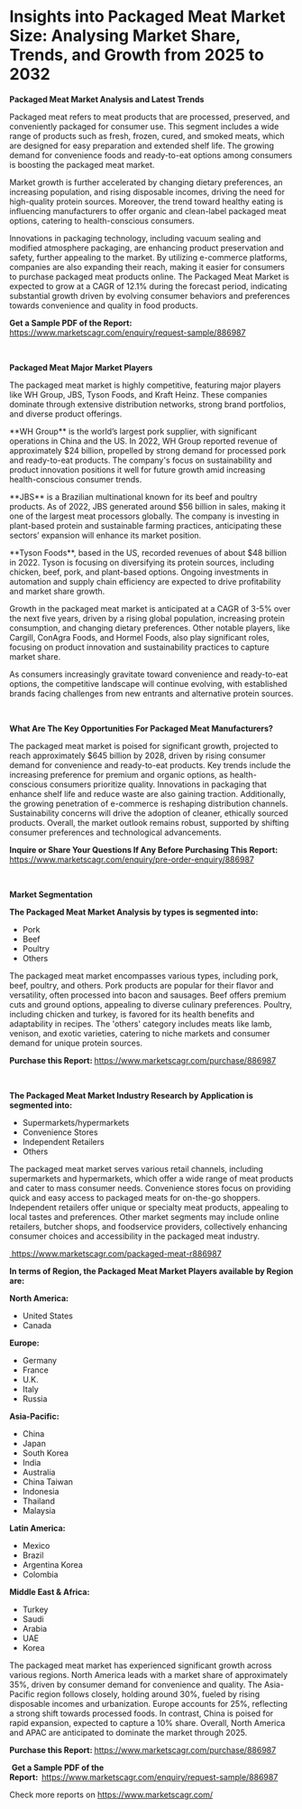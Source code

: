 <p><h1>Insights into Packaged Meat Market Size: Analysing Market Share, Trends, and Growth from 2025 to 2032</h1></p><p><strong>Packaged Meat Market Analysis and Latest Trends</strong></p>
<p><p>Packaged meat refers to meat products that are processed, preserved, and conveniently packaged for consumer use. This segment includes a wide range of products such as fresh, frozen, cured, and smoked meats, which are designed for easy preparation and extended shelf life. The growing demand for convenience foods and ready-to-eat options among consumers is boosting the packaged meat market.</p><p>Market growth is further accelerated by changing dietary preferences, an increasing population, and rising disposable incomes, driving the need for high-quality protein sources. Moreover, the trend toward healthy eating is influencing manufacturers to offer organic and clean-label packaged meat options, catering to health-conscious consumers.</p><p>Innovations in packaging technology, including vacuum sealing and modified atmosphere packaging, are enhancing product preservation and safety, further appealing to the market. By utilizing e-commerce platforms, companies are also expanding their reach, making it easier for consumers to purchase packaged meat products online. The Packaged Meat Market is expected to grow at a CAGR of 12.1% during the forecast period, indicating substantial growth driven by evolving consumer behaviors and preferences towards convenience and quality in food products.</p></p>
<p><strong>Get a Sample PDF of the Report:&nbsp;</strong> <a href="https://www.marketscagr.com/enquiry/request-sample/886987?utm_campaign=2126&utm_medium=2&utm_source=Github&utm_content=ia&utm_term=14022025&utm_id=packaged-meat">https://www.marketscagr.com/enquiry/request-sample/886987</a></p>
<p>&nbsp;</p>
<p><strong>Packaged Meat Major Market Players</strong></p>
<p><p>The packaged meat market is highly competitive, featuring major players like WH Group, JBS, Tyson Foods, and Kraft Heinz. These companies dominate through extensive distribution networks, strong brand portfolios, and diverse product offerings.</p><p>**WH Group** is the world’s largest pork supplier, with significant operations in China and the US. In 2022, WH Group reported revenue of approximately $24 billion, propelled by strong demand for processed pork and ready-to-eat products. The company's focus on sustainability and product innovation positions it well for future growth amid increasing health-conscious consumer trends.</p><p>**JBS** is a Brazilian multinational known for its beef and poultry products. As of 2022, JBS generated around $56 billion in sales, making it one of the largest meat processors globally. The company is investing in plant-based protein and sustainable farming practices, anticipating these sectors’ expansion will enhance its market position.</p><p>**Tyson Foods**, based in the US, recorded revenues of about $48 billion in 2022. Tyson is focusing on diversifying its protein sources, including chicken, beef, pork, and plant-based options. Ongoing investments in automation and supply chain efficiency are expected to drive profitability and market share growth.</p><p>Growth in the packaged meat market is anticipated at a CAGR of 3-5% over the next five years, driven by a rising global population, increasing protein consumption, and changing dietary preferences. Other notable players, like Cargill, ConAgra Foods, and Hormel Foods, also play significant roles, focusing on product innovation and sustainability practices to capture market share.</p><p>As consumers increasingly gravitate toward convenience and ready-to-eat options, the competitive landscape will continue evolving, with established brands facing challenges from new entrants and alternative protein sources.</p></p>
<p>&nbsp;</p>
<p><strong>What Are The Key Opportunities For Packaged Meat Manufacturers?</strong></p>
<p><p>The packaged meat market is poised for significant growth, projected to reach approximately $645 billion by 2028, driven by rising consumer demand for convenience and ready-to-eat products. Key trends include the increasing preference for premium and organic options, as health-conscious consumers prioritize quality. Innovations in packaging that enhance shelf life and reduce waste are also gaining traction. Additionally, the growing penetration of e-commerce is reshaping distribution channels. Sustainability concerns will drive the adoption of cleaner, ethically sourced products. Overall, the market outlook remains robust, supported by shifting consumer preferences and technological advancements.</p></p>
<p><strong>Inquire or Share Your Questions If Any Before Purchasing This Report:</strong> <a href="https://www.marketscagr.com/enquiry/pre-order-enquiry/886987?utm_campaign=2126&utm_medium=2&utm_source=Github&utm_content=ia&utm_term=14022025&utm_id=packaged-meat">https://www.marketscagr.com/enquiry/pre-order-enquiry/886987</a></p>
<p>&nbsp;</p>
<p><strong>Market Segmentation</strong></p>
<p><strong>The Packaged Meat Market Analysis by types is segmented into:</strong></p>
<p><ul><li>Pork</li><li>Beef</li><li>Poultry</li><li>Others</li></ul></p>
<p><p>The packaged meat market encompasses various types, including pork, beef, poultry, and others. Pork products are popular for their flavor and versatility, often processed into bacon and sausages. Beef offers premium cuts and ground options, appealing to diverse culinary preferences. Poultry, including chicken and turkey, is favored for its health benefits and adaptability in recipes. The 'others' category includes meats like lamb, venison, and exotic varieties, catering to niche markets and consumer demand for unique protein sources.</p></p>
<p><strong>Purchase this Report:&nbsp;</strong><a href="https://www.marketscagr.com/purchase/886987?utm_campaign=2126&utm_medium=2&utm_source=Github&utm_content=ia&utm_term=14022025&utm_id=packaged-meat">https://www.marketscagr.com/purchase/886987</a></p>
<p>&nbsp;</p>
<p><strong>The Packaged Meat Market Industry Research by Application is segmented into:</strong></p>
<p><ul><li>Supermarkets/hypermarkets</li><li>Convenience Stores</li><li>Independent Retailers</li><li>Others</li></ul></p>
<p><p>The packaged meat market serves various retail channels, including supermarkets and hypermarkets, which offer a wide range of meat products and cater to mass consumer needs. Convenience stores focus on providing quick and easy access to packaged meats for on-the-go shoppers. Independent retailers offer unique or specialty meat products, appealing to local tastes and preferences. Other market segments may include online retailers, butcher shops, and foodservice providers, collectively enhancing consumer choices and accessibility in the packaged meat industry.</p></p>
<p><a href="https://www.marketscagr.com/packaged-meat-r886987?utm_campaign=2126&utm_medium=2&utm_source=Github&utm_content=ia&utm_term=14022025&utm_id=packaged-meat">&nbsp;https://www.marketscagr.com/packaged-meat-r886987</a></p>
<p><strong>In terms of Region, the Packaged Meat Market Players available by Region are:</strong></p>
<p>
    <p> <strong> North America: </strong>
        <ul>
            <li>United States</li>
            <li>Canada</li>
        </ul>
        </p> 
    <p> <strong> Europe: </strong>
        <ul>
            <li>Germany</li>
            <li>France</li>
            <li>U.K.</li>
            <li>Italy</li>
            <li>Russia</li>
        </ul>
        </p> 
    <p> <strong> Asia-Pacific: </strong>
        <ul>
            <li>China</li>
            <li>Japan</li>
            <li>South Korea</li>
            <li>India</li>
            <li>Australia</li>
            <li>China Taiwan</li>
            <li>Indonesia</li>
            <li>Thailand</li>
            <li>Malaysia</li>
        </ul>
        </p> 
    <p> <strong> Latin America: </strong>
        <ul>
            <li>Mexico</li>
            <li>Brazil</li>
            <li>Argentina Korea</li>
            <li>Colombia</li>
        </ul>
        </p> 
    <p> <strong> Middle East & Africa: </strong>
        <ul>
            <li>Turkey</li>
            <li>Saudi</li>
            <li>Arabia</li>
            <li>UAE</li>
            <li>Korea</li>
        </ul>
    </p>
    </p>
<p><p>The packaged meat market has experienced significant growth across various regions. North America leads with a market share of approximately 35%, driven by consumer demand for convenience and quality. The Asia-Pacific region follows closely, holding around 30%, fueled by rising disposable incomes and urbanization. Europe accounts for 25%, reflecting a strong shift towards processed foods. In contrast, China is poised for rapid expansion, expected to capture a 10% share. Overall, North America and APAC are anticipated to dominate the market through 2025.</p></p>
<p><strong>Purchase this Report: </strong><a href="https://www.marketscagr.com/purchase/886987?utm_campaign=2126&utm_medium=2&utm_source=Github&utm_content=ia&utm_term=14022025&utm_id=packaged-meat">https://www.marketscagr.com/purchase/886987</a></p>
<p>&nbsp;<strong>Get a Sample PDF of the Report:&nbsp;&nbsp;</strong><a href="https://www.marketscagr.com/enquiry/request-sample/886987?utm_campaign=2126&utm_medium=2&utm_source=Github&utm_content=ia&utm_term=14022025&utm_id=packaged-meat">https://www.marketscagr.com/enquiry/request-sample/886987</a></p>
<p><strong></strong></p>
<p>Check more reports on <a href="https://www.marketscagr.com/?utm_campaign=2126&utm_medium=2&utm_source=Github&utm_content=ia&utm_term=14022025&utm_id=packaged-meat">https://www.marketscagr.com/</a></p>